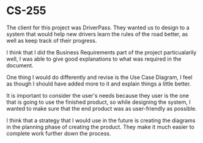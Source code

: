 # CS-255

The client for this project was DriverPass. They wanted us to design to a system that would help new drivers learn the rules of the road better, as well as keep track of their progress.

I think that I did the Business Requirements part of the project particualarily well, I was able to give good explanations to what was required in the document. 

One thing I would do differently and revise is the Use Case Diagram, I feel as though I should have added more to it and explain things a little better.

It is important to consider the user's needs because they user is the one that is going to use the finished product, so while designing the system, I wanted to make sure that the end product was as user-friendly as possible.

I think that a strategy that I would use in the future is creating the diagrams in the planning phase of creating the product. They make it much easier to complete work further down the process.
